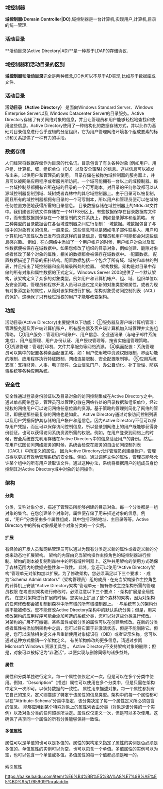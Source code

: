 ### 域控制器
**域控制器(Domain Controller|DC)**,域控制器是一台计算机,实现用户,计算机,目录的统一管理.
### 活动目录
**活动目录(Active Directory|AD)**是一种基于LDAP的存储协议.
### 域控制器和活动目录的区别
**域控制器**和**活动目录**完全是两种概念,DC也可以不基于AD实现,比如基于数据库或文件.

### 活动目录
**活动目录（Active Directory）** 是面向Windows Standard Server、Windows Enterprise Server以及 Windows Datacenter Server的目录服务。Active Directory存储了有关网络对象的信息，并且让管理员和用户能够轻松地查找和使用这些信息。Active Directory使用了一种结构化的数据存储方式，并以此作为基础对目录信息进行合乎逻辑的分层组织，它为用户管理网络环境各个组成要素的标识和关系提供了一种有力的手段。

### 数据存储
人们经常将数据存储作为目录的代名词。目录包含了有关各种对象 [例如用户、用户组、计算机、域、组织单位（OU）以及安全策略] 的信息。这些信息可以被发布出来，以供用户和管理员的使用。
目录存储在被称为域控制器的服务器上，并且可以被网络应用程序或者服务所访问。一个域可能拥有一台以上的域控制器。每一台域控制器都拥有它所在域的目录的一个可写副本。对目录的任何修改都可以从源域控制器复制到域、域树或者森林中的其它域控制器上。由于目录可以被复制，而且所有的域控制器都拥有目录的一个可写副本，所以用户和管理员便可以在域的任何位置方便地获得所需的目录信息。
目录数据存储在域控制器上的Ntds.dit文件中。我们建议将该文件存储在一个NTFS分区上。有些数据保存在目录数据库文件中，而有些数据则保存在一个被复制的文件系统上，例如登录脚本和组策略。
有三种类型的目录数据会在各台域控制器之间进行复制：
·域数据。域数据包含了与域中的对象有关的信息。一般来说，这些信息可以是诸如电子邮件联系人、用户和计算机帐户属性以及已发布资源这样的目录信息，管理员和用户可能都会对这些信息感兴趣。
例如，在向网络中添加了一个用户帐户的时候，用户帐户对象以及属性数据便被保存在域数据中。如果您修改了组织的目录对象，例如创建、删除对象或者修改了某个对象的属性，相关的数据都会被保存在域数据中。
·配置数据。 配置数据描述了目录的拓扑结构。配置数据包括一个包含了所有域、域树和森林的列表，并且指出了域控制器和全局编录所处的位置。
·架构数据。架构是对目录中存储的所有对象和属性数据的正式定义。Windows Server 2003提供了一个默认架构，该架构定义了众多的对象类型，例如用户和计算机帐户、组、域、组织单位以及安全策略。管理员和程序开发人员可以通过定义新的对象类型和属性，或者为现有对象添加新的属性，从而对该架构进行扩展。架构对象受访问控制列表（ACL）的保护，这确保了只有经过授权的用户才能够改变架构。

### 功能
活动目录(Active Directory)主要提供以下功能：
①服务器及客户端计算机管理：管理服务器及客户端计算机账户，所有服务器及客户端计算机加入域管理并实施组策略。
②用户服务：管理用户域账户、用户信息、企业通讯录（与电子邮件系统集成）、用户组管理、用户身份认证、用户授权管理等，按省实施组管理策略。
③资源管理：管理打印机、文件共享服务等网络资源。
④桌面配置：系统管理员可以集中的配置各种桌面配置策略，如：用户使用域中资源权限限制、界面功能的限制、应用程序执行特征限制、网络连接限制、安全配置限制等。
⑤应用系统支撑：支持财务、人事、电子邮件、企业信息门户、办公自动化、补丁管理、防病毒系统等各种应用系统。

### 安全性
安全性通过登录身份验证以及目录对象的访问控制集成在Active Directory之中。通过单点网络登录，管理员可以管理分散在网络各处的目录数据和组织单位，经过授权的网络用户可以访问网络任意位置的资源。基于策略的管理则简化了网络的管理，即便是那些最复杂的网络也是如此。
Active Directory通过对象访问控制列表以及用户凭据保护其存储的用户帐户和组信息。因为Active Directory不但可以保存用户凭据，而且可以保存访问控制信息，所以登录到网络上的用户既能够获得身份验证，也可以获得访问系统资源所需的权限。例如，在用户登录到网络上的时候，安全系统首先利用存储在Active Directory中的信息验证用户的身份。然后，在用户试图访问网络服务的时候，系统会检查在服务的自由访问控制列表（DACL）中所定义的属性。
因为Active Directory允许管理员创建组帐户，管理员得以更加有效地管理系统的安全性。例如，通过调整文件的属性，管理员能够允许某个组中的所有用户读取该文件。通过这种办法，系统将根据用户的组成员身份控制其对Active Directory域中对象的访问操作。

### 架构
#### 分类
分类，又称对象分类，描述了管理员所能够创建的目录对象。每一个分类都是一组对象的集合。在您创建某个对象时，属性便存储了用来描述对象的信息。例如，“用户”分类便由多个属性组成，其中包括网络地址、主目录等等。Active Directory中的所有对象都是某个对象分类的一个实例。
#### 扩展
有经验的开发人员和网络管理员可以通过为现有分类定义新的属性或者定义新的分类来动态地扩展架构。
架构的内容由充当架构操作主控角色的域控制器进行控制。架构的副本被复制到森林中的所有域控制器上。这种共用架构的使用方式确保了森林范围内的数据完整性和一致性。
此外，您还可以使用“Active Directory架构”管理单元对架构加以扩展。为了修改架构，您必须满足以下三个要求：
· 成为“Schema Administrators”（架构管理员）组的成员
· 在充当架构操作主控角色的计算机上安装“Active Directory架构”管理单元
· 拥有修改主控架构所需的管理员权限
在考虑对架构进行修改时，必须注意以下三个要点：
· 架构扩展是全局性的。 在您对架构进行扩展的时候，您实际上扩展了整个森林的架构，因为对架构的任何修改都会被复制到森林中所有域的所有域控制器上。
· 与系统有关的架构分类不能被修改。您不能修改Active Directory架构中的默认系统分类；但是，用来修改架构的应用程序可能会添加可选的系统分类，您可以对这些分类进行修改。
· 对架构的扩展不可撤销。某些属性或者分类的属性可以在创建后修改。在新的分类或者属性被添加到架构中之后，您可以将它置于非激活状态，但是不能删除它。但是，您可以废除相关定义并且重新使用对象标识符（OID）或者显示名称，您可以通过这种方式撤销一个架构定义。
有关架构修改的更多信息，请通过参阅 Microsoft Windows 资源工具包 。
Active Directory不支持架构对象的删除；但是，对象可以被标记为“非激活”，以便实现与删除同等的诸多益处。
#### 属性
属性和分类单独进行定义。每一个属性仅仅定义一次，但是可以在多个分类中使用。例如，“Description”（描述）属性可以使用在多个分类中，但是只需在架构中定义一次即可，以保持数据的一致性。
属性用来描述对象。每一个属性都拥有它自己的定义，定义则描述了特定于该属性的信息类型。架构中的每一个属性都可以在“Attribute-Schema”分类中指定，该分类决定了每一个属性定义所必须包含的信息。
能够应用到某个特殊对象上的属性列表由分类（对象是该分类的一个实例）以及对象分类的任何超类所决定。属性仅仅定义一次，但是可以多次使用。这确保了共享同一个属性的所有分类能够保持一致性。
#### 多值属性
属性可以是单值的也可以是多值的。属性的架构定义指定了属性的实例是否必须是多值的。单值属性的实例可以为空，也可以包含一个单值。多值属性的实例可以为空，也可以包含一个单值或多值。多值属性的每一个值都必须是唯一的。
####
索引属性

https://baike.baidu.com/item/%E6%B4%BB%E5%8A%A8%E7%9B%AE%E5%BD%95/1765909?fr=aladdin

